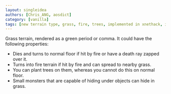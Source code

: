 ```yaml
---
layout: singleidea
authors: [Chris_ANG, aosdict]
category: [vanilla]
tags: [new terrain type, grass, fire, trees, implemented in xnethack, implemented in dnethack]
---
```

Grass terrain, rendered as a green period or comma. It could have the following
properties:
* Dies and turns to normal floor if hit by fire or have a death ray zapped over
  it.
* Turns into fire terrain if hit by fire and can spread to nearby grass.
* You can plant trees on them, whereas you cannot do this on normal floor.
* Small monsters that are capable of hiding under objects can hide in grass.
